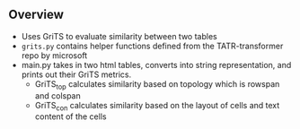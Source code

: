 ## Overview
- Uses GriTS to evaluate similarity between two tables
- `grits.py` contains helper functions defined from the TATR-transformer repo by microsoft
- main.py takes in two html tables, converts into string representation, and prints out their GriTS metrics.
  - $\text{GriTS}_\text{top}$ calculates similarity based on topology which is rowspan and colspan
  - $\text{GriTS}_\text{con}$ calculates similarity based on the layout of cells and text content of the cells
